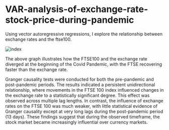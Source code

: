 # VAR-analysis-of-exchange-rate-stock-price-during-pandemic
Using vector autoregressive regressions, I explore the relationship between exchange rates and the ftse100.

![index](https://github.com/user-attachments/assets/96e4cf8d-d6a1-459f-b7aa-cc3160f75ac6)

The above graph illustrates how the FTSE100 and the exchange rate diverged at the beginning of the Covid Pandemic, with the FTSE recovering faster than the exchange rate.

Granger causality tests were conducted for both the pre-pandemic and post-pandemic periods. The results indicated a persistent unidirectional relationship, where movements in the FTSE 100 index influenced changes in the exchange rate to a statistically significant degree. This effect was observed across multiple lag lengths.
In contrast, the influence of exchange rates on the FTSE 100 was much weaker, with little statistical evidence of Granger causality except at very long lags during the post-pandemic period (13 days).
These findings suggest that during the observed timeframe, the stock market became increasingly influential over currency markets.

